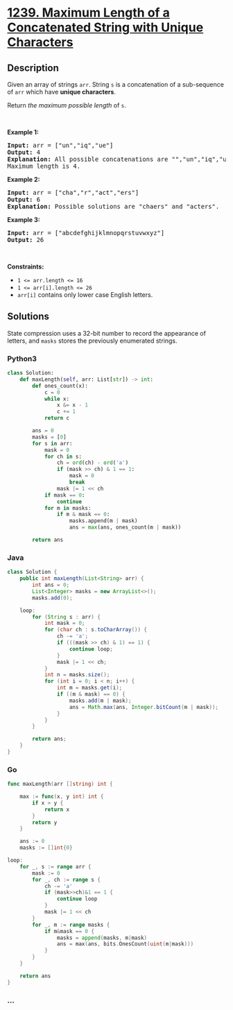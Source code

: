 # [1239. Maximum Length of a Concatenated String with Unique Characters](https://leetcode.com/problems/maximum-length-of-a-concatenated-string-with-unique-characters)



## Description

<p>Given an array of strings <code>arr</code>. String <code>s</code> is a concatenation of a sub-sequence of <code>arr</code> which have <strong>unique characters</strong>.</p>

<p>Return <em>the maximum possible length</em> of <code>s</code>.</p>

<p>&nbsp;</p>
<p><strong>Example 1:</strong></p>

<pre>
<strong>Input:</strong> arr = [&quot;un&quot;,&quot;iq&quot;,&quot;ue&quot;]
<strong>Output:</strong> 4
<strong>Explanation:</strong> All possible concatenations are &quot;&quot;,&quot;un&quot;,&quot;iq&quot;,&quot;ue&quot;,&quot;uniq&quot; and &quot;ique&quot;.
Maximum length is 4.
</pre>

<p><strong>Example 2:</strong></p>

<pre>
<strong>Input:</strong> arr = [&quot;cha&quot;,&quot;r&quot;,&quot;act&quot;,&quot;ers&quot;]
<strong>Output:</strong> 6
<strong>Explanation:</strong> Possible solutions are &quot;chaers&quot; and &quot;acters&quot;.
</pre>

<p><strong>Example 3:</strong></p>

<pre>
<strong>Input:</strong> arr = [&quot;abcdefghijklmnopqrstuvwxyz&quot;]
<strong>Output:</strong> 26
</pre>

<p>&nbsp;</p>
<p><strong>Constraints:</strong></p>

<ul>
	<li><code>1 &lt;= arr.length &lt;= 16</code></li>
	<li><code>1 &lt;= arr[i].length &lt;= 26</code></li>
	<li><code>arr[i]</code> contains only lower case English letters.</li>
</ul>


## Solutions

State compression uses a 32-bit number to record the appearance of letters, and `masks` stores the previously enumerated strings.

<!-- tabs:start -->

### **Python3**

```python
class Solution:
    def maxLength(self, arr: List[str]) -> int:
        def ones_count(x):
            c = 0
            while x:
                x &= x - 1
                c += 1
            return c

        ans = 0
        masks = [0]
        for s in arr:
            mask = 0
            for ch in s:
                ch = ord(ch) - ord('a')
                if (mask >> ch) & 1 == 1:
                    mask = 0
                    break
                mask |= 1 << ch
            if mask == 0:
                continue
            for m in masks:
                if m & mask == 0:
                    masks.append(m | mask)
                    ans = max(ans, ones_count(m | mask))

        return ans
```

### **Java**

```java
class Solution {
    public int maxLength(List<String> arr) {
        int ans = 0;
        List<Integer> masks = new ArrayList<>();
        masks.add(0);

    loop:
        for (String s : arr) {
            int mask = 0;
            for (char ch : s.toCharArray()) {
                ch -= 'a';
                if (((mask >> ch) & 1) == 1) {
                    continue loop;
                }
                mask |= 1 << ch;
            }
            int n = masks.size();
            for (int i = 0; i < n; i++) {
                int m = masks.get(i);
                if ((m & mask) == 0) {
                    masks.add(m | mask);
                    ans = Math.max(ans, Integer.bitCount(m | mask));
                }
            }
        }

        return ans;
    }
}
```

### **Go**

```go
func maxLength(arr []string) int {

	max := func(x, y int) int {
		if x > y {
			return x
		}
		return y
	}

	ans := 0
	masks := []int{0}

loop:
	for _, s := range arr {
		mask := 0
		for _, ch := range s {
			ch -= 'a'
			if (mask>>ch)&1 == 1 {
				continue loop
			}
			mask |= 1 << ch
		}
		for _, m := range masks {
			if m&mask == 0 {
				masks = append(masks, m|mask)
				ans = max(ans, bits.OnesCount(uint(m|mask)))
			}
		}
	}

	return ans
}
```

### **...**

```

```

<!-- tabs:end -->
